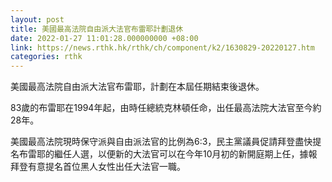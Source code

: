 ```yaml
---
layout: post
title: 美國最高法院自由派大法官布雷耶計劃退休
date: 2022-01-27 11:01:28.000000000 +08:00
link: https://news.rthk.hk/rthk/ch/component/k2/1630829-20220127.htm
categories: rthk
---
```


美國最高法院自由派大法官布雷耶，計劃在本屆任期結束後退休。

83歲的布雷耶在1994年起，由時任總統克林頓任命，出任最高法院大法官至今約28年。

美國最高法院現時保守派與自由派法官的比例為6:3，民主黨議員促請拜登盡快提名布雷耶的繼任人選，以便新的大法官可以在今年10月初的新開庭期上任，據報拜登有意提名首位黑人女性出任大法官一職。
